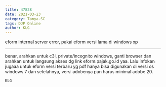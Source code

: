 ```yaml
---
title: 47828
date: 2021-03-23
category: Tanya-SC
tags: DJP Online
author: KLG
---
```


eform internal server error, pakai eform versi lama di windows xp

---

benar, arahkan untuk c3l, private/incognito windows, ganti browser dan arahkan untuk langsung akses dg link eform.pajak.go.id yaa. Lalu infokan jugaaa untuk eform versi terbaru yg pdf hanya bisa digunakan di versi os windows 7 dan setelahnya, versi adobenya pun harus minimal adobe 20.

`KLG`
